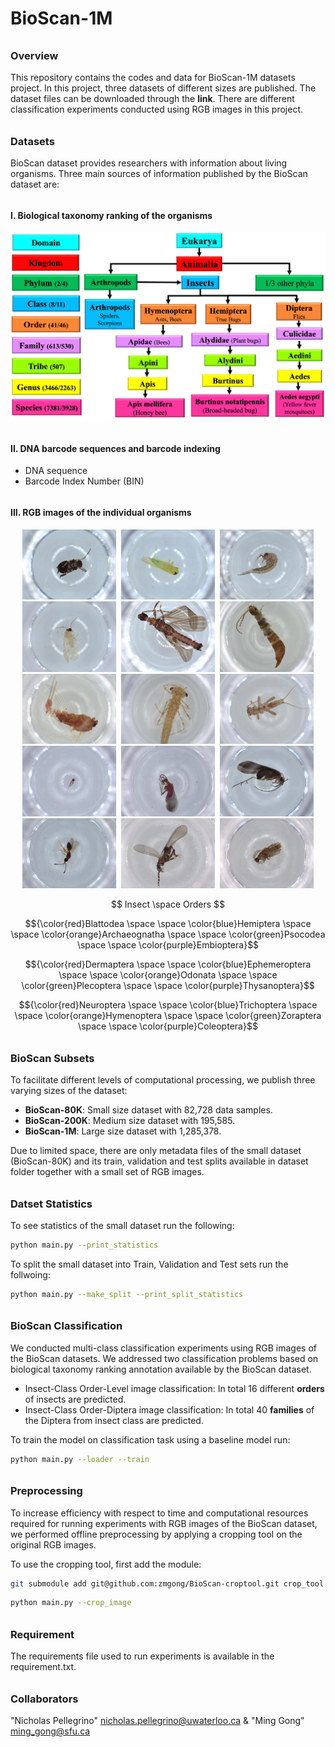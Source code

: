# BioScan-1M

###### <h3> Overview
This repository contains the codes and data for BioScan-1M datasets project. 
In this project, three datasets of different sizes are published. 
The dataset files can be downloaded through the **link**. 
There are different classification experiments conducted using RGB images in this project.
 
 
###### <h3> Datasets
BioScan dataset provides researchers with information about living organisms. 
Three main sources of information published by the BioScan dataset are: 

###### <h4> I. Biological taxonomy ranking of the organisms

![My Image](dataset/bioscan_images/taxonomy.png "Biological Taxonomy Ranking")

###### <h4> II. DNA barcode sequences and barcode indexing

* DNA sequence
* Barcode Index Number (BIN)

###### <h4> III. RGB images of the individual organisms

 <p align="middle">
  <img src="dataset/bioscan_images/3995976_Blattodea.jpg"     alt="Blattodea"     title="Blattodea" width="150" hspace="2"/>
  <img src="dataset/bioscan_images/4049775_Hemiptera.jpg"     alt="Hemiptera"     title="Hemiptera" width="150" hspace="2"/>
  <img src="dataset/bioscan_images/4079301_Archaeognatha.jpg" alt="Archaeognatha" title="Archaeognatha" width="150" hspace="2"/>
  <img src="dataset/bioscan_images/4079804_Psocodea.jpg"      alt="Psocodea"      title="Psocodea" width="150" hspace="2"/>
  <img src="dataset/bioscan_images/4091453_Embioptera.jpg"    alt="Embioptera"    title="Embioptera" width="150" hspace="2"/>
  <img src="dataset/bioscan_images/4273164_Dermaptera.jpg"    alt="Dermaptera"    title="Dermaptera" width="150" hspace="2"/>
  <img src="dataset/bioscan_images/4279962_Ephemeroptera.jpg" alt="Ephemeroptera" title="Ephemeroptera" width="150" hspace="2"/>
  <img src="dataset/bioscan_images/4284053_Odonata.jpg"       alt="Odonata"       title="Odonata" width="150" hspace="2"/>
  <img src="dataset/bioscan_images/4285466_Plecoptera.jpg"    alt="Plecoptera"    title="Plecoptera" width="150" hspace="2"/>
  <img src="dataset/bioscan_images/5071176_Thysanoptera.jpg"  alt="Thysanoptera"  title="Thysanoptera" width="150" hspace="2"/>
  <img src="dataset/bioscan_images/5131549_Neuroptera.jpg"    alt="Neuroptera"    title="Neuroptera" width="150" hspace="2"/>
  <img src="dataset/bioscan_images/5154627_Trichoptera.jpg"   alt="Trichoptera"   title="Trichoptera" width="150" hspace="2"/>
  <img src="dataset/bioscan_images/5189695_Hymenoptera.jpg"   alt="Hymenoptera"   title="Hymenoptera" width="150" hspace="2"/>
  <img src="dataset/bioscan_images/5578509_Zoraptera.jpg"     alt="Zoraptera"     title="Zoraptera" width="150" hspace="2"/>
  <img src="dataset/bioscan_images/5580278_Coleoptera.jpg"    alt="Coleoptera"    title="Coleoptera" width="150" hspace="2"/>
</p>

<p align="middle">  $$ Insect \space Orders $$ </p>

$${\color{red}Blattodea \space \space \color{blue}Hemiptera \space \space \color{orange}Archaeognatha \space  \space \color{green}Psocodea \space \space \color{purple}Embioptera}$$

$${\color{red}Dermaptera \space \space \color{blue}Ephemeroptera \space \space \color{orange}Odonata \space \space \color{green}Plecoptera \space \space \color{purple}Thysanoptera}$$
  
$${\color{red}Neuroptera \space \space \color{blue}Trichoptera \space \space \color{orange}Hymenoptera \space \space \color{green}Zoraptera \space \space \color{purple}Coleoptera}$$


###### <h3> BioScan Subsets
To facilitate different levels of computational processing, we publish three varying sizes of the dataset: 

* **BioScan-80K**: Small size dataset with 82,728 data samples.
* **BioScan-200K**: Medium size dataset with 195,585.
* **BioScan-1M**: Large size dataset with 1,285,378.

Due to limited space, there are only metadata files of the small dataset (BioScan-80K) and its train, 
validation and test splits available in dataset folder together with a small set of RGB images.
 
###### <h3> Datset Statistics

To see statistics of the small dataset run the following:
```bash
python main.py --print_statistics 
``` 
 
To split the small dataset into Train, Validation and Test sets run the follwoing:
```bash
python main.py --make_split --print_split_statistics
``` 
 
###### <h3> BioScan Classification 
We conducted multi-class classification experiments using RGB images of the BioScan datasets. 
We addressed two classification problems based on biological taxonomy ranking annotation 
available by the BioScan dataset.

* Insect-Class Order-Level image classification: In total 16 different **orders** of insects are predicted.
* Insect-Class Order-Diptera image classification: In total 40 **families** of the Diptera from insect class are predicted.  

To train the model on classification task using a baseline model run:
```bash
python main.py --loader --train
``` 

###### <h3> Preprocessing
To increase efficiency with respect to time and computational resources required for running experiments 
with RGB images of the BioScan dataset, we performed offline preprocessing by applying a cropping tool 
on the original RGB images. 

To use the cropping tool, first add the module:

```bash
git submodule add git@github.com:zmgong/BioScan-croptool.git crop_tool --force
``` 

```bash
python main.py --crop_image
``` 


###### <h3> Requirement 
The requirements file used to run experiments is available in the requirement.txt.
  
###### <h3> Collaborators
"Nicholas Pellegrino" <nicholas.pellegrino@uwaterloo.ca> & "Ming Gong" <ming_gong@sfu.ca>  

 

 

 

